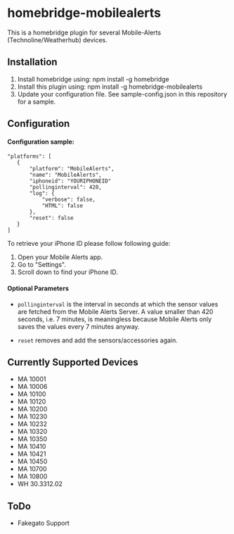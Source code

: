 # homebridge-mobilealerts 

This is a homebridge plugin for several Mobile-Alerts (Technoline/Weatherhub) devices.

## Installation
1. Install homebridge using: npm install -g homebridge
2. Install this plugin using: npm install -g homebridge-mobilealerts
3. Update your configuration file. See sample-config.json in this repository for a sample. 


## Configuration
#### Configuration sample:

 ```
"platforms": [
	{
		"platform": "MobileAlerts",
		"name": "MobileAlerts",
		"iphoneid": "YOURIPHONEID"
		"pollinginterval": 420,
		"log": {
			"verbose": false,
			"HTML": false
		},
		"reset": false
	}
]
```

To retrieve your iPhone ID please follow following guide:
1. Open your Mobile Alerts app.
2. Go to "Settings".
3. Scroll down to find your iPhone ID. 

#### Optional Parameters

* `pollinginterval` is the interval in seconds at which the sensor values are fetched from the Mobile Alerts Server. A value smaller than 420 seconds, i.e. 7 minutes, is meaningless because Mobile Alerts only saves the values every 7 minutes anyway.

* `reset` removes and add the sensors/accessories again.


## Currently Supported Devices
* MA 10001
* MA 10006
* MA 10100
* MA 10120
* MA 10200
* MA 10230
* MA 10232
* MA 10320
* MA 10350
* MA 10410
* MA 10421
* MA 10450
* MA 10700
* MA 10800
* WH 30.3312.02

## ToDo
* Fakegato Support
